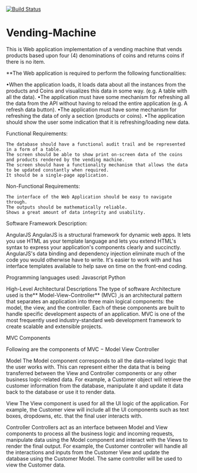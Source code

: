 [![Build Status](https://travis-ci.com/SisDee/Vending-Machine.svg?branch=main)](https://travis-ci.com/SisDee/Vending-Machine)

# Vending-Machine
This is Web application implementation of a vending machine that vends products based upon four (4) denominations of coins and returns coins if there is no item.

**The Web application is required to perform the following functionalities:

•When the application loads, it loads data about all the instances from the products and Coins and visualizes this data in some way. (e.g. A table with all the data). •The application must have some mechanism for refreshing all the data from the API without having to reload the entire application (e.g. A refresh data button). •The application must have some mechanism for refreshing the data of only a section (products or coins). •The application should show the user some indication that it is refreshing/loading new data.

Functional Requirements:

    The database should have a functional audit trail and be represented in a form of a table.
    The screen should be able to show print on-screen data of the coins and products rendered by the vending machine.
    The screen should have a functionality mechanism that allows the data to be updated constantly when required.
    It should be a single-page application.

Non-Functional Requirements:

    The interface of the Web Application should be easy to navigate through.
    The outputs should be mathematically reliable.
    Shows a great amount of data integrity and usability.

Software Framework Description:

AngularJS AngularJS is a structural framework for dynamic web apps. It lets you use HTML as your template language and lets you extend HTML's syntax to express your application's components clearly and succinctly. AngularJS's data binding and dependency injection eliminate much of the code you would otherwise have to write. It's easier to work with and has interface templates available to help save on time on the front-end coding.

Programming languages used: Javascript Python

High-Level Architectural Descriptions The type of software Architecture used is the** Model-View-Controller** (MVC) ,is an architectural pattern that separates an application into three main logical components: the model, the view, and the controller. Each of these components are built to handle specific development aspects of an application. MVC is one of the most frequently used industry-standard web development framework to create scalable and extensible projects.

MVC Components

Following are the components of MVC − Model View Controller

Model The Model component corresponds to all the data-related logic that the user works with. This can represent either the data that is being transferred between the View and Controller components or any other business logic-related data. For example, a Customer object will retrieve the customer information from the database, manipulate it and update it data back to the database or use it to render data.

View The View component is used for all the UI logic of the application. For example, the Customer view will include all the UI components such as text boxes, dropdowns, etc. that the final user interacts with.

Controller Controllers act as an interface between Model and View components to process all the business logic and incoming requests, manipulate data using the Model component and interact with the Views to render the final output. For example, the Customer controller will handle all the interactions and inputs from the Customer View and update the database using the Customer Model. The same controller will be used to view the Customer data.
